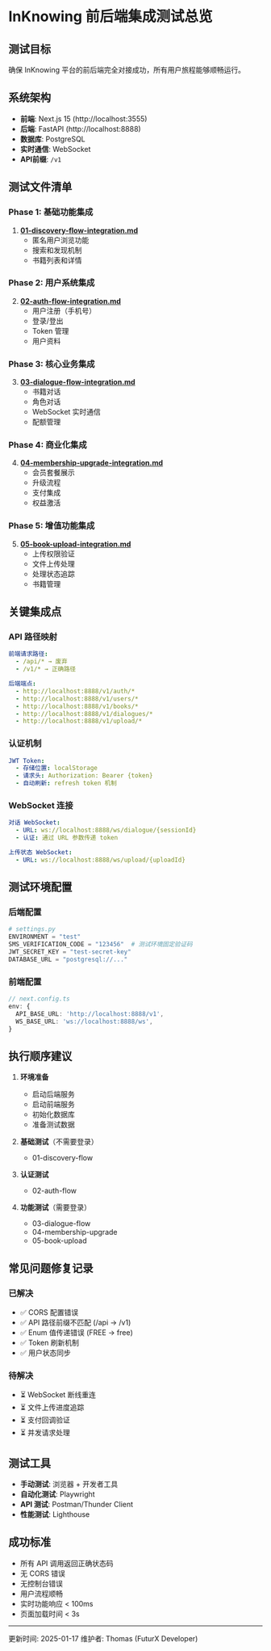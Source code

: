 # InKnowing 前后端集成测试总览

## 测试目标
确保 InKnowing 平台的前后端完全对接成功，所有用户旅程能够顺畅运行。

## 系统架构
- **前端**: Next.js 15 (http://localhost:3555)
- **后端**: FastAPI (http://localhost:8888)
- **数据库**: PostgreSQL
- **实时通信**: WebSocket
- **API前缀**: `/v1`

## 测试文件清单

### Phase 1: 基础功能集成
1. **[01-discovery-flow-integration.md](./01-discovery-flow-integration.md)**
   - 匿名用户浏览功能
   - 搜索和发现机制
   - 书籍列表和详情

### Phase 2: 用户系统集成
2. **[02-auth-flow-integration.md](./02-auth-flow-integration.md)**
   - 用户注册（手机号）
   - 登录/登出
   - Token 管理
   - 用户资料

### Phase 3: 核心业务集成
3. **[03-dialogue-flow-integration.md](./03-dialogue-flow-integration.md)**
   - 书籍对话
   - 角色对话
   - WebSocket 实时通信
   - 配额管理

### Phase 4: 商业化集成
4. **[04-membership-upgrade-integration.md](./04-membership-upgrade-integration.md)**
   - 会员套餐展示
   - 升级流程
   - 支付集成
   - 权益激活

### Phase 5: 增值功能集成
5. **[05-book-upload-integration.md](./05-book-upload-integration.md)**
   - 上传权限验证
   - 文件上传处理
   - 处理状态追踪
   - 书籍管理

## 关键集成点

### API 路径映射
```yaml
前端请求路径:
  - /api/* → 废弃
  - /v1/* → 正确路径

后端端点:
  - http://localhost:8888/v1/auth/*
  - http://localhost:8888/v1/users/*
  - http://localhost:8888/v1/books/*
  - http://localhost:8888/v1/dialogues/*
  - http://localhost:8888/v1/upload/*
```

### 认证机制
```yaml
JWT Token:
  - 存储位置: localStorage
  - 请求头: Authorization: Bearer {token}
  - 自动刷新: refresh token 机制
```

### WebSocket 连接
```yaml
对话 WebSocket:
  - URL: ws://localhost:8888/ws/dialogue/{sessionId}
  - 认证: 通过 URL 参数传递 token

上传状态 WebSocket:
  - URL: ws://localhost:8888/ws/upload/{uploadId}
```

## 测试环境配置

### 后端配置
```python
# settings.py
ENVIRONMENT = "test"
SMS_VERIFICATION_CODE = "123456"  # 测试环境固定验证码
JWT_SECRET_KEY = "test-secret-key"
DATABASE_URL = "postgresql://..."
```

### 前端配置
```typescript
// next.config.ts
env: {
  API_BASE_URL: 'http://localhost:8888/v1',
  WS_BASE_URL: 'ws://localhost:8888/ws',
}
```

## 执行顺序建议

1. **环境准备**
   - 启动后端服务
   - 启动前端服务
   - 初始化数据库
   - 准备测试数据

2. **基础测试**（不需要登录）
   - 01-discovery-flow

3. **认证测试**
   - 02-auth-flow

4. **功能测试**（需要登录）
   - 03-dialogue-flow
   - 04-membership-upgrade
   - 05-book-upload

## 常见问题修复记录

### 已解决
- ✅ CORS 配置错误
- ✅ API 路径前缀不匹配 (/api → /v1)
- ✅ Enum 值传递错误 (FREE → free)
- ✅ Token 刷新机制
- ✅ 用户状态同步

### 待解决
- ⏳ WebSocket 断线重连
- ⏳ 文件上传进度追踪
- ⏳ 支付回调验证
- ⏳ 并发请求处理

## 测试工具
- **手动测试**: 浏览器 + 开发者工具
- **自动化测试**: Playwright
- **API 测试**: Postman/Thunder Client
- **性能测试**: Lighthouse

## 成功标准
- 所有 API 调用返回正确状态码
- 无 CORS 错误
- 无控制台错误
- 用户流程顺畅
- 实时功能响应 < 100ms
- 页面加载时间 < 3s

---
更新时间: 2025-01-17
维护者: Thomas (FuturX Developer)
